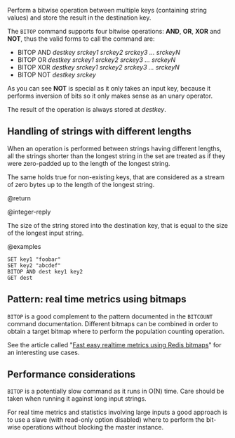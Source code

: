 Perform a bitwise operation between multiple keys (containing string values) and
store the result in the destination key.

The `BITOP` command supports four bitwise operations: **AND**, **OR**, **XOR**
and **NOT**, thus the valid forms to call the command are:

* BITOP AND _destkey srckey1 srckey2 srckey3 ... srckeyN_
* BITOP OR _destkey srckey1 srckey2 srckey3 ... srckeyN_
* BITOP XOR _destkey srckey1 srckey2 srckey3 ... srckeyN_
* BITOP NOT _destkey srckey_

As you can see **NOT** is special as it only takes an input key, because it
performs inversion of bits so it only makes sense as an unary operator.

The result of the operation is always stored at _destkey_.

## Handling of strings with different lengths

When an operation is performed between strings having different lengths, all the
strings shorter than the longest string in the set are treated as if they were
zero-padded up to the length of the longest string.

The same holds true for non-existing keys, that are considered as a stream of
zero bytes up to the length of the longest string.

@return

@integer-reply

The size of the string stored into the destination key, that is equal to the
size of the longest input string.

@examples

```cli
SET key1 "foobar"
SET key2 "abcdef"
BITOP AND dest key1 key2
GET dest
```

## Pattern: real time metrics using bitmaps

`BITOP` is a good complement to the pattern documented in the `BITCOUNT` command
documentation.
Different bitmaps can be combined in order to obtain a target bitmap where to
perform the population counting operation.

See the article called "[Fast easy realtime metrics using Redis
bitmaps][hbgc212fermurb]" for an interesting use cases.

[hbgc212fermurb]: http://blog.getspool.com/2011/11/29/fast-easy-realtime-metrics-using-redis-bitmaps

## Performance considerations

`BITOP` is a potentially slow command as it runs in O(N) time.
Care should be taken when running it against long input strings.

For real time metrics and statistics involving large inputs a good approach is
to use a slave (with read-only option disabled) where to perform the bit-wise
operations without blocking the master instance.
